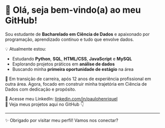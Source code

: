 # 👋 Olá, seja bem-vindo(a) ao meu GitHub!

Sou estudante de **Bacharelado em Ciência de Dados** e apaixonado por programação, aprendizado contínuo e tudo que envolve dados.

💡 Atualmente estou:
- Estudando **Python**, **SQL**, **HTML/CSS**, **JavaScript** e **MySQL**
- Explorando projetos práticos em **análise de dados**
- Buscando minha **primeira oportunidade de estágio** na área

🚀 Em transição de carreira, após 12 anos de experiência profissional em outra área. Agora, focado em construir minha trajetória em Ciência de Dados com dedicação e propósito.

🔗 Acesse meu LinkedIn: [linkedin.com/in/paulohenriquel](https://www.linkedin.com/in/paulohenriquel)  
📁 Veja meus projetos aqui no GitHub 👇

---

✨ Obrigado por visitar meu perfil! Vamos nos conectar?

